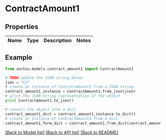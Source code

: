 # ContractAmount1


## Properties

Name | Type | Description | Notes
------------ | ------------- | ------------- | -------------

## Example

```python
from anchio.models.contract_amount1 import ContractAmount1

# TODO update the JSON string below
json = "{}"
# create an instance of ContractAmount1 from a JSON string
contract_amount1_instance = ContractAmount1.from_json(json)
# print the JSON string representation of the object
print ContractAmount1.to_json()

# convert the object into a dict
contract_amount1_dict = contract_amount1_instance.to_dict()
# create an instance of ContractAmount1 from a dict
contract_amount1_form_dict = contract_amount1.from_dict(contract_amount1_dict)
```
[[Back to Model list]](../README.md#documentation-for-models) [[Back to API list]](../README.md#documentation-for-api-endpoints) [[Back to README]](../README.md)


